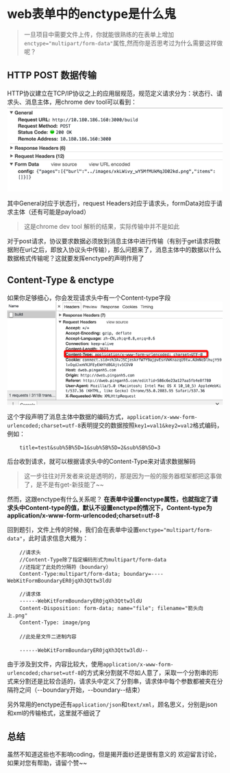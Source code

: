 # web表单中的enctype是什么鬼
> 一旦项目中需要文件上传，你就能很熟练的在表单上增加`enctype="multipart/form-data"`属性,然而你是否思考过为什么需要这样做呢？

## HTTP POST 数据传输
HTTP协议建立在TCP/IP协议之上的应用层规范，规范定义请求分为：状态行、请求头、消息主体，用chrome dev tool可以看到：
![](images/enctype/http.png)

其中General对应于状态行，request Headers对应于请求头，formData对应于请求主体（还有可能是payload）
> 这是chrome dev tool 解析的结果，实际传输中并不是如此

对于post请求，协议要求数据必须放到消息主体中进行传输（有别于get请求将数据附在url之后，即放入协议头中传输），那么问题来了，消息主体中的数据以什么数据格式传输呢？这就要发挥enctype的声明作用了

## Content-Type & enctype
如果你足够细心，你会发现请求头中有一个Content-type字段
![](images/enctype/ct.png)

这个字段声明了消息主体中数据的编码方式，`application/x-www-form-urlencoded;charset=utf-8`表明提交的数据按照`key1=val1&key2=val2`格式编码，例如：
```
    title=test&sub%5B%5D=1&sub%5B%5D=2&sub%5B%5D=3
```
后台收到请求，就可以根据请求头中的Content-Type来对请求数据解码
> 这一步往往对开发者来说是透明的，那是因为一般的服务器框架都把这事做了，是不是有get-新技能了~~

然而，这跟enctype有什么关系呢？
**在表单中设置enctype属性，也就指定了请求头中Content-type的值，默认不设置enctype的情况下，Content-type为application/x-www-form-urlencoded;charset=utf-8**

回到题引，文件上传的时候，我们会在表单中设置`enctype="multipart/form-data"`，此时请求信息大概为：
``` 
    //请求头
    //Content-Type除了指定编码形式为multipart/form-data
    //还指定了此处的分隔符（boundary）
    Content-Type:multipart/form-data; boundary=----WebKitFormBoundaryER0jqXh3Qttw3ldU
```

```
    //请求体
    ------WebKitFormBoundaryER0jqXh3Qttw3ldU
    Content-Disposition: form-data; name="file"; filename="箭头向上.png"
    Content-Type: image/png

    //此处是文件二进制内容
    
    ------WebKitFormBoundaryER0jqXh3Qttw3ldU--
```
由于涉及到文件，内容比较大，使用`application/x-www-form-urlencoded;charset=utf-8`的方式来分割就不尽如人意了，采取一个分割串的形式来分割还是比较合适的，请求头中定义了分割串，请求体中每个参数都被夹在分隔符之间（--boundary开始，--boundary--结束）

另外常用的enctype还有`application/json`和`text/xml`，顾名思义，分别是json和xml的传输格式，这里就不细说了

## 总结
虽然不知道这些也不影响coding，但是揭开面纱还是很有意义的
欢迎留言讨论，如果对您有帮助，请留个赞~~

